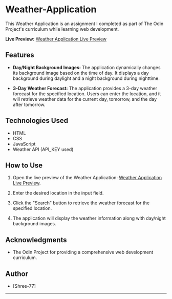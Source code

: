 # Weather-Application

This Weather Application is an assignment I completed as part of The Odin Project's curriculum while learning web development.

**Live Preview:** [Weather Application Live Preview](https://shree-77.github.io/Weather-Application/Weather/index.html)

## Features

- **Day/Night Background Images:** The application dynamically changes its background image based on the time of day. It displays a day background during daylight and a night background during nighttime.

- **3-Day Weather Forecast:** The application provides a 3-day weather forecast for the specified location. Users can enter the location, and it will retrieve weather data for the current day, tomorrow, and the day after tomorrow.

## Technologies Used

- HTML
- CSS
- JavaScript
- Weather API (API_KEY used)

## How to Use

1. Open the live preview of the Weather Application: [Weather Application Live Preview](https://shree-77.github.io/Weather-Application/Weather/index.html).

2. Enter the desired location in the input field.

3. Click the "Search" button to retrieve the weather forecast for the specified location.

4. The application will display the weather information along with day/night background images.

## Acknowledgments

- The Odin Project for providing a comprehensive web development curriculum.

## Author

- [Shree-77]

---
